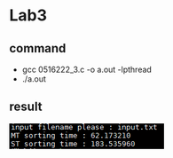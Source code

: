 # Lab3

## command
- gcc 0516222_3.c -o a.out -lpthread
- ./a.out

## result
![image](https://github.com/becca211137/operating_system/blob/master/lab3/result.png)
